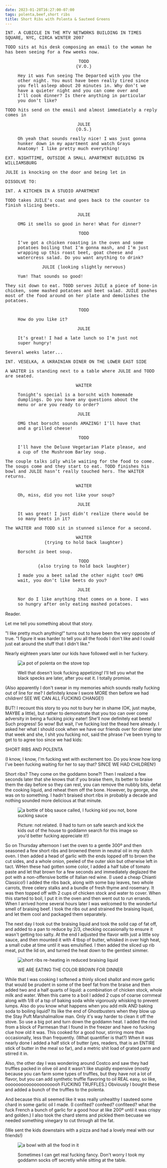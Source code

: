 ```yaml
---
date: 2023-01-28T16:27:00-07:00
tags: polenta,beef,short ribs
title: Short Ribs with Polenta & Sauteed Greens
---
```

<div style="font-family: courier new; line-height: 12 rem;">

INT. A CUBICLE IN THE MTV NETWORKS BUILDING IN TIMES SQUARE, NYC, CIRCA WINTER 2007

TODD sits at his desk composing an email to the woman he has been seeing for a few weeks now.

<figure>

<div style="text-align: center">TODD</div>

<div style="text-align: center">(V.O.)</div>

Hey it was fun seeing The Departed with you the other night. You must have been really tired since you fell asleep about 20 minutes in. Why don't we have a quieter night and you can come over and I'll cook dinner? Is there anything in particular you don't like?

</figure>

TODD hits send on the email and almost immediately a reply comes in

<figure>
<div style="text-align: center">JULIE</div>


<div style="text-align: center">(O.S.)</div>

Oh yeah that sounds really nice! I was just gonna hunker down in my apartment and watch Grays Anatomy! I like pretty much everything!

</figure>

EXT. NIGHTTIME, OUTSIDE A SMALL APARTMENT BUILDING IN WILLIAMSBURG

JULIE is knocking on the door and being let in

DISSOLVE TO:

INT. A KITCHEN IN A STUDIO APARTMENT

TODD takes JUILE's coat and goes back to the counter to finish slicing beets.

<figure>

<div style="text-align: center">JULIE</div>

OMG it smells so good in here! What for dinner?

</figure>

<figure>

<div style="text-align: center">TODD</div>

I've got a chicken roasting in the oven and some potatoes boiling that I'm gonna mash, and I'm just wrapping up this roast beet, goat cheese and watercress salad. Do you want anything to drink?

</figure>

<figure>

<div style="text-align: center">JULIE (looking slightly nervous)</div>

Yum! That sounds so good!

</figure>

They sit down to eat. TODD serves JUILE a piece of bone-in chicken, some mashed potatoes and beet salad. JUILE pushes most of the food around on her plate and demolishes the potatoes.

<figure>

<div style="text-align: center">TODD</div>

How do you like it?

</figure>

<figure>

<div style="text-align: center">JULIE</div>

It's great! I had a late lunch so I'm just not super hungry!

</figure>

Several weeks later...

INT. VESELKA, A UKRAINIAN DINER ON THE LOWER EAST SIDE

A WAITER is standing next to a table where JULIE and TODD are seated.

<figure>

<div style="text-align: center">WAITER</div>

Tonight's special is a borscht with homemade dumplings. Do you have any questions about the menu or are you ready to order?

</figure>

<figure>

<div style="text-align: center">JULIE</div>

OMG that borscht sounds AMAZING! I'll have that and a grilled cheese!

</figure>

<figure>

<div style="text-align: center">TODD</div>

I'll have the Deluxe Vegetarian Plate please, and a cup of the Mushroom Barley soup.

</figure>

The couple talks idly while waiting for the food to come. The soups come and they start to eat. TODD finishes his bowl and JULIE hasn't really touched hers. The WAITER returns.

<figure>

<div style="text-align: center">WAITER</div>

Oh, miss, did you not like your soup?

</figure>

<figure>

<div style="text-align: center">JULIE</div>

It was great! I just didn't realize there would be so many beets in it?

</figure>

The WAITER and TODD sit in stunned silence for a second.

<figure>

<div style="text-align: center">WAITER</div>
<div style="text-align: center">(trying to hold back laughter)</div>

Borscht _is_ beet soup.

</figure>

<figure>

<div style="text-align: center">TODD</div>
<div style="text-align: center">(also trying to hold back laughter)</div>

I made you a beet salad the other night too? OMG wait, you don't like beets do you?

</figure>

<figure>

<div style="text-align: center">JULIE</div>

Nor do I like anything that comes on a bone. I was so hungry after only eating mashed potatoes.

</figure>

</div>

Reader.

Let me tell you something about that story. 

"I like pretty much anything!" turns out to have been the very opposite of true. "I figure it was harder to tell you all the foods I don't like and I could just eat around the stuff that I didn't like." 

Nearly eighteen years later our kids have followed well in her fuckery.

<figure>

![a pot of polenta on the stove top](polenta.jpg)

<figcaption>Well that doesn't look fucking appetizing! I'll tell you what the black specks are later, after you eat it. I totally promise.</figcaption>

</figure>

(Also apparently I don't swear in my memories which sounds really fucking out of line for me? I definitely know I swore MORE then before we had children! SEE WE CAN ALL FUCKING CHANGE!)

BUT! I recount this story to you not to bury her in shame (OK, just maybe, MAYBE a little), but rather to demonstrate that you too can over come adversity in being a fucking picky eater! She'll now definitely eat beets! Such progress! So wow! But wait, I've fucking lost the thead here already. I asked her what I should cook when we have our friends over for dinner later that week and she, I shit you fucking not, said the phrase I've been trying to get to to agree too since we had kids:

SHORT RIBS AND POLENTA

(I know, I know, I'm fucking wet with excitement too. Do you know how long I've been fucking waiting for her to say that? SINCE WE HAD CHILDREN!)

Short ribs? They come on the goddamn bone?! Then I realized a few seconds later that she knows that if you braise them, its better to braise them the day before so they can rest, you can remove the nubbly bits, defat the cooking liquid, and reheat them off the bone. However, by george, she was on to something. I hadn't braised short ribs in probably a decade and nothing sounded more delicious at that minute.

<figure>

![a bottle of bbq sauce called, I fucking kid you not, bone sucking sauce](bone-sucking-sauce.jpg)

<figcaption>Picture: not related. (I had to turn on safe search and kick the kids out of the house to goddamn search for this image so you'd better fucking appreciate it!)</figcaption>

</figure>

So on Thursday afternoon I set the oven to a gentle 300º and then seasoned a few short ribs and browned thenm in neutral oil in my dutch oven. I then added a head of garlic with the ends lopped off to brown the cut sides, and a whole onion, peeled of the outer skin but otherwise left in tact. WHen these had gotten some color, I added a half tube of tomato paste and let that brown for a few seconds and immediately deglazed the pot with a non-offensive bottle of Italian red wine. (I used a cheap Chianti Classico!) I added the ribs back, along with some bay leaves, two whole carrots, three celery stalks and a bundle of fresh thyme and rosemary. It was then topped off with 2 cups of chicken stock and water to cover. When this started to boil, I put it in the oven and then went out to run errands.  When I arrived home several hours later I was welcomed to the wonderful smell of braising beef. I took the ribs out and strained the braising liquid, and let them cool and packaged them separately.

The next day I took out the braising liquid and took the solid cap of fat off, and added to a pan to reduce by 2/3, checking occasionally to ensure it wasn't getting too salty. At the end I adjusted the flavor with just a little soy sauce, and then mounted it with 4 tbsp of butter, whisked in over high heat, a small cube at time until it was emulsified. I then added the sliced up rib meat, put the lid on, and turned the heat down to the gentlest simmer.

<figure>

![short ribs re-heating in reduced braising liquid](braised-short-ribs.jpg)

<figcaption>WE ARE EATING THE COLOR BROWN FOR DINNER</figcaption>

</figure>

While that I was cooking I softened a thinly sliced shallot and more garlic that would be prudent in some of the beef fat from the braise and then added two and a half quarts of liquid: a combination of chicken stock, whole milk and water. When this came to a boil I added 2 cups of coarse cornmeal along with 1/8 of a tsp of baking soda while vigorously whisking to prevent lumps. Also do you know what happens when you add milk AND baking soda to boiling liquid? Its like the end of Ghostbusters when they blow up the Stay Puft Marshalmallow man. Only it's way harder to clean it off the stove. So use a big pot and turn down the goddamn heat. I added the rind from a block of Parmesan that I found in the freezer and have no fucking clue how old it was. This cooked for a good hour, stirring more than occasionally, less than frequently. (What quantifier is that?) When it was nearly done I added a half stick of butter (yes, readers, that is an ENTIRE stick of butter in the meal so far), and a metric shit load of grated parm and stirred it in. 

Also, the other day I was wondering around Costco and saw they had truffles packed in olive oil and it wasn't like stupidly expensive (mostly because you can farm some types of truffles, but they have not a lot of flavor, but you can add synthetic truffle flavoring to oil REAL easy, so like, ooooooooooooooooooooh FUCKING TRUFFLES.) Obviously I bought these and added a bunch of the truffles to the polenta.

And because this all seemed like it was really unhealthy I sauteed some chard in some garlic oil I made. (I confited? confeed? confiteed? what the fuck French a bunch of garlic for a good hour at like 200º until it was crispy and golden.)  I also took the chard stems and pickled them becuase we needed something vinegary to cut through all the fat.

(We sent the kids downstairs with a pizza and had a lovely meal with our friends!)

<figure>

![a bowl with all the food in it](braised-short-ribs-with-polenta.jpg)

<figcaption>Sometimes I can get real fucking fancy. Don't worry I took my goddamn socks off secretly while sitting at the table.</figcaption>

</figure>
